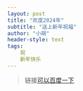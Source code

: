 ```yaml
---
layout: post
title: "欢度2024年"
subtitle: "送上新年祝福"
author: "小胡"
header-style: text
tags:
    祝
    新年快乐
---
```


> 链接[可以百度一下](https://www.baidu.com/)



